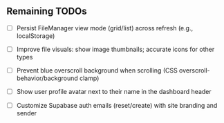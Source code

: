 ## Remaining TODOs

- [ ] Persist FileManager view mode (grid/list) across refresh (e.g., localStorage)
- [ ] Improve file visuals: show image thumbnails; accurate icons for other types
- [ ] Prevent blue overscroll background when scrolling (CSS overscroll-behavior/background clamp)
- [ ] Show user profile avatar next to their name in the dashboard header
- [ ] Customize Supabase auth emails (reset/create) with site branding and sender


